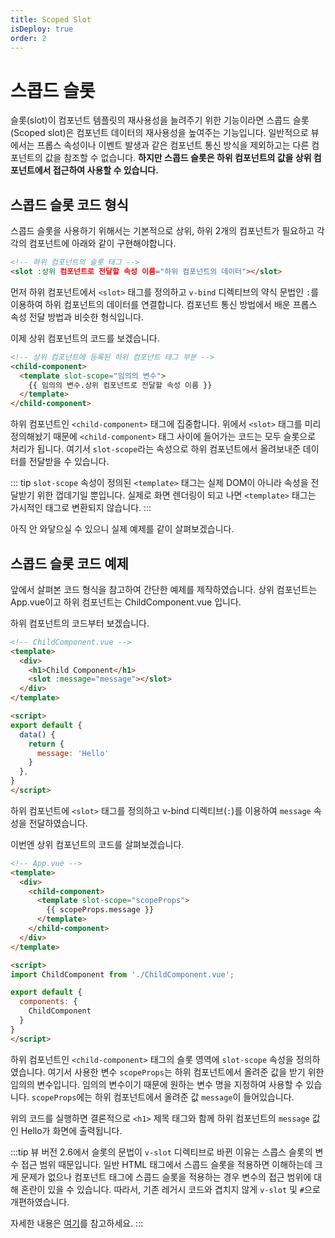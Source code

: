 ```yaml
---
title: Scoped Slot
isDeploy: true
order: 2
---
```


# 스콥드 슬롯

슬롯(slot)이 컴포넌트 템플릿의 재사용성을 늘려주기 위한 기능이라면 스콥드 슬롯(Scoped slot)은 컴포넌트 데이터의 재사용성을 높여주는 기능입니다. 일반적으로 뷰에서는 프롭스 속성이나 이벤트 발생과 같은 컴포넌트 통신 방식을 제외하고는 다른 컴포넌트의 값을 참조할 수 없습니다. **하지만 스콥드 슬롯은 하위 컴포넌트의 값을 상위 컴포넌트에서 접근하여 사용할 수 있습니다.**

## 스콥드 슬롯 코드 형식

스콥드 슬롯을 사용하기 위해서는 기본적으로 상위, 하위 2개의 컴포넌트가 필요하고 각각의 컴포넌트에 아래와 같이 구현해야합니다.

```html
<!-- 하위 컴포넌트의 슬롯 태그 -->
<slot :상위 컴포넌트로 전달할 속성 이름="하위 컴포넌트의 데이터"></slot>
```

먼저 하위 컴포넌트에서 `<slot>` 태그를 정의하고 `v-bind` 디렉티브의 약식 문법인 `:`를 이용하여 하위 컴포넌트의 데이터를 연결합니다. 컴포넌트 통신 방법에서 배운 프롭스 속성 전달 방법과 비슷한 형식입니다.

이제 상위 컴포넌트의 코드를 보겠습니다.

```html
<!-- 상위 컴포넌트에 등록된 하위 컴포넌트 태그 부분 -->
<child-component>
  <template slot-scope="임의의 변수">
    {{ 임의의 변수.상위 컴포넌트로 전달할 속성 이름 }}
  </template>
</child-component>
```

하위 컴포넌트인 `<child-component>` 태그에 집중합니다. 위에서 `<slot>` 태그를 미리 정의해놨기 때문에 `<child-component>` 태그 사이에 들어가는 코드는 모두 슬롯으로 처리가 됩니다. 여기서 `slot-scope`라는 속성으로 하위 컴포넌트에서 올려보내준 데이터를 전달받을 수 있습니다.

::: tip
`slot-scope` 속성이 정의된 `<template>` 태그는 실제 DOM이 아니라 속성을 전달받기 위한 껍데기일 뿐입니다. 실제로 화면 렌더링이 되고 나면 `<template>` 태그는 가시적인 태그로 변환되지 않습니다.
:::

아직 안 와닿으실 수 있으니 실제 예제를 같이 살펴보겠습니다.

## 스콥드 슬롯 코드 예제

앞에서 살펴본 코드 형식을 참고하여 간단한 예제를 제작하였습니다. 상위 컴포넌트는 App.vue이고 하위 컴포넌트는 ChildComponent.vue 입니다.

하위 컴포넌트의 코드부터 보겠습니다.

```html {5}
<!-- ChildComponent.vue -->
<template>
  <div>
    <h1>Child Component</h1>
    <slot :message="message"></slot>
  </div>
</template>

<script>
export default {
  data() {
    return {
      message: 'Hello'
    }
  },
}
</script>
```

하위 컴포넌트에 `<slot>` 태그를 정의하고 v-bind 디렉티브(`:`)를 이용하여 `message` 속성을 전달하였습니다.

이번엔 상위 컴포넌트의 코드를 살펴보겠습니다.

```html {5,6,7}
<!-- App.vue -->
<template>
  <div>
    <child-component>
      <template slot-scope="scopeProps">
        {{ scopeProps.message }}
      </template>
    </child-component>
  </div>
</template>

<script>
import ChildComponent from './ChildComponent.vue';

export default {
  components: {
    ChildComponent
  }
}
</script>
```

하위 컴포넌트인 `<child-component>` 태그의 슬롯 영역에 `slot-scope` 속성을 정의하였습니다. 여기서 사용한 변수 `scopeProps`는 하위 컴포넌트에서 올려준 값을 받기 위한 임의의 변수입니다. 임의의 변수이기 때문에 원하는 변수 명을 지정하여 사용할 수 있습니다. `scopeProps`에는 하위 컴포넌트에서 올려준 값 `message`이 들어있습니다.

위의 코드를 실행하면 결론적으로 `<h1>` 제목 태그와 함께 하위 컴포넌트의 `message` 값인 Hello가 화면에 출력됩니다.

:::tip
뷰 버전 2.6에서 슬롯의 문법이 `v-slot` 디렉티브로 바뀐 이유는 스콥스 슬롯의 변수 접근 범위 때문입니다.
일반 HTML 태그에서 스콥드 슬롯을 적용하면 이해하는데 크게 문제가 없으나 컴포넌트 태그에 스콥드 슬롯을 적용하는 경우 변수의 접근 범위에 대해 혼란이 있을 수 있습니다.
따라서, 기존 레거시 코드와 겹치지 않게 `v-slot` 및 `#`으로 개편하였습니다.

자세한 내용은 [여기](https://github.com/vuejs/rfcs/blob/master/active-rfcs/0001-new-slot-syntax.md)를 참고하세요.
:::